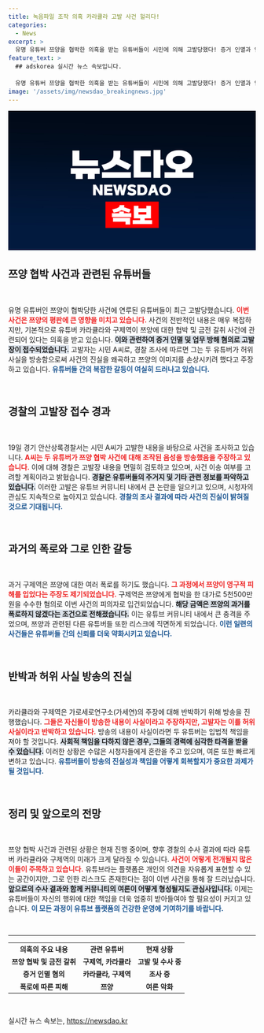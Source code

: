 ```yaml
---
title: 녹음파일 조작 의혹 카라큘라 고발 사건 헐리다!
categories:
  - News
excerpt: >
  유명 유튜버 쯔양을 협박한 의혹을 받는 유튜버들이 시민에 의해 고발당했다! 증거 인멸과 업무방해 혐의로 스릴 넘치는 사건이 전개 중. 과연 이들의 운명은? 클릭해서 자세히 알아보세요!
feature_text: >
  ## adskorea 실시간 뉴스 속보입니다.

  유명 유튜버 쯔양을 협박한 의혹을 받는 유튜버들이 시민에 의해 고발당했다! 증거 인멸과 업무방해 혐의로 스릴 넘치는 사건이 전개 중. 과연 이들의 운명은? 클릭해서 자세히 알아보세요!
image: '/assets/img/newsdao_breakingnews.jpg'
---
```


<p><img src="/assets/img/newsdao_breakingnews.jpg" alt="adskorea 속보" /></p>

<h2 data-ke-size="size26">쯔양 협박 사건과 관련된 유튜버들</h2>

<p data-ke-size="size16">&nbsp;</p>

<p>유명 유튜버인 쯔양이 협박당한 사건에 연루된 유튜버들이 최근 고발당했습니다. <b><span style="color: #ee2323;">이번 사건은 쯔양의 평판에 큰 영향을 미치고 있습니다.</span></b> 사건의 전반적인 내용은 매우 복잡하지만, 기본적으로 유튜버 카라큘라와 구제역이 쯔양에 대한 협박 및 금전 갈취 사건에 관련되어 있다는 의혹을 받고 있습니다. <b><span style="background-color: #21538527;">이와 관련하여 증거 인멸 및 업무 방해 혐의로 고발장이 접수되었습니다.</span></b> 고발자는 시민 A씨로, 경찰 조사에 따르면 그는 두 유튜버가 허위 사실을 방송함으로써 사건의 진실을 왜곡하고 쯔양의 이미지를 손상시키려 했다고 주장하고 있습니다. <b><span style="color: #1a5490;">유튜버들 간의 복잡한 갈등이 여실히 드러나고 있습니다.</span></b></p>

<p data-ke-size="size16">&nbsp;</p>

<h2 data-ke-size="size26">경찰의 고발장 접수 경과</h2>

<p data-ke-size="size16">&nbsp;</p>

<p>19일 경기 안산상록경찰서는 시민 A씨가 고발한 내용을 바탕으로 사건을 조사하고 있습니다. <b><span style="color: #ee2323;">A씨는 두 유튜버가 쯔양 협박 사건에 대해 조작된 음성을 방송했음을 주장하고 있습니다.</span></b> 이에 대해 경찰은 고발장 내용을 면밀히 검토하고 있으며, 사건 이송 여부를 고려할 계획이라고 밝혔습니다. <b><span style="background-color: #21538527;">경찰은 유튜버들의 주거지 및 기타 관련 정보를 파악하고 있습니다.</span></b> 이러한 고발은 유튜브 커뮤니티 내에서 큰 논란을 일으키고 있으며, 시청자의 관심도 지속적으로 높아지고 있습니다. <b><span style="color: #1a5490;">경찰의 조사 결과에 따라 사건의 진실이 밝혀질 것으로 기대됩니다.</span></b></p>

<p data-ke-size="size16">&nbsp;</p>

<h2 data-ke-size="size26">과거의 폭로와 그로 인한 갈등</h2>

<p data-ke-size="size16">&nbsp;</p>

<p>과거 구제역은 쯔양에 대한 여러 폭로를 하기도 했습니다. <b><span style="color: #ee2323;">그 과정에서 쯔양이 영구적 피해를 입었다는 주장도 제기되었습니다.</span></b> 구제역은 쯔양에게 협박을 한 대가로 5천500만원을 수수한 혐의로 이번 사건의 피의자로 입건되었습니다. <b><span style="background-color: #21538527;">해당 금액은 쯔양의 과거를 폭로하지 않겠다는 조건으로 전해졌습니다.</span></b> 이는 유튜브 커뮤니티 내에서 큰 충격을 주었으며, 쯔양과 관련된 다른 유튜버들 또한 리스크에 직면하게 되었습니다. <b><span style="color: #1a5490;">이런 일련의 사건들은 유튜버들 간의 신뢰를 더욱 약화시키고 있습니다.</span></b></p>

<p data-ke-size="size16">&nbsp;</p>

<h2 data-ke-size="size26">반박과 허위 사실 방송의 진실</h2>

<p data-ke-size="size16">&nbsp;</p>

<p>카라큘라와 구제역은 가로세로연구소(가세연)의 주장에 대해 반박하기 위해 방송을 진행했습니다. <b><span style="color: #ee2323;">그들은 자신들이 방송한 내용이 사실이라고 주장하지만, 고발자는 이를 허위 사실이라고 반박하고 있습니다.</span></b> 방송의 내용이 사실이라면 두 유튜버는 입법적 책임을 져야 할 것입니다. <b><span style="background-color: #21538527;">사회적 책임을 다하지 않은 경우, 그들의 경력에 심각한 타격을 받을 수 있습니다.</span></b> 이러한 상황은 수많은 시청자들에게 혼란을 주고 있으며, 여론 또한 빠르게 변하고 있습니다. <b><span style="color: #1a5490;">유튜버들이 방송의 진실성과 책임을 어떻게 회복할지가 중요한 과제가 될 것입니다.</span></b></p>

<p data-ke-size="size16">&nbsp;</p>

<h2 data-ke-size="size26">정리 및 앞으로의 전망</h2>

<p data-ke-size="size16">&nbsp;</p>

<p>쯔양 협박 사건과 관련된 상황은 현재 진행 중이며, 향후 경찰의 수사 결과에 따라 유튜버 카라큘라와 구제역의 미래가 크게 달라질 수 있습니다. <b><span style="color: #ee2323;">사건이 어떻게 전개될지 많은 이들이 주목하고 있습니다.</span></b> 유튜브라는 플랫폼은 개인의 의견을 자유롭게 표현할 수 있는 공간이지만, 그로 인한 리스크도 존재한다는 점이 이번 사건을 통해 잘 드러났습니다. <b><span style="background-color: #21538527;">앞으로의 수사 결과와 함께 커뮤니티의 여론이 어떻게 형성될지도 관심사입니다.</span></b> 이제는 유튜버들이 자신의 행위에 대한 책임을 더욱 엄중히 받아들여야 할 필요성이 커지고 있습니다. <b><span style="color: #1a5490;">이 모든 과정이 유튜브 플랫폼의 건강한 운영에 기여하기를 바랍니다.</span></b> </p>

<p data-ke-size="size16">&nbsp;</p>

<hr>

<table style="width: 100%; border-collapse: collapse;">

<tr>

<td style="text-align: center; height: 17px;"><b>의혹의 주요 내용</b></td>

<td style="text-align: center; height: 17px;"><b>관련 유튜버</b></td>

<td style="text-align: center; height: 17px;"><b>현재 상황</b></td>

</tr>

<tr>

<td style="text-align: center; height: 17px;"><b>쯔양 협박 및 금전 갈취</b></td>

<td style="text-align: center; height: 17px;"><b>구제역, 카라큘라</b></td>

<td style="text-align: center; height: 17px;"><b>고발 및 수사 중</b></td>

</tr>

<tr>

<td style="text-align: center; height: 17px;"><b>증거 인멸 혐의</b></td>

<td style="text-align: center; height: 17px;"><b>카라큘라, 구제역</b></td>

<td style="text-align: center; height: 17px;"><b>조사 중</b></td>

</tr>

<tr>

<td style="text-align: center; height: 17px;"><b>폭로에 따른 피해</b></td>

<td style="text-align: center; height: 17px;"><b>쯔양</b></td>

<td style="text-align: center; height: 17px;"><b>여론 악화</b></td>

</tr>

</table>

<p data-ke-size="size16">&nbsp;</p>
실시간 뉴스 속보는, <a href="https://newsdao.kr" rel="dofollow">https://newsdao.kr</a>


